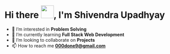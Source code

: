 <h1 align="center">Hi there <img src="https://raw.githubusercontent.com/MartinHeinz/MartinHeinz/master/wave.gif" width="40px" height="40px">, I'm Shivendra Upadhyay</h1>

- 👀 I’m interested in **Problem Solving**
- 🌱 I’m currently learning **Full Stack Web Development**
- 💞️ I’m looking to collaborate on **Projects**
- 📫 How to reach me **000done9@gmail.com**

<!---
meshiv5/meshiv5 is a ✨ special ✨ repository because its `README.md` (this file) appears on your GitHub profile.
You can click the Preview link to take a look at your changes.
--->
